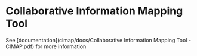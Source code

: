 # Collaborative Information Mapping Tool

See [documentation](cimap/docs/Collaborative Information Mapping Tool - CIMAP.pdf) for more information
